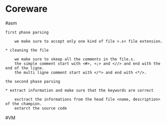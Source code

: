 # Coreware

#asm

	first phase parsing

		we make sure to accept only one kind of file >.s< file extension.

	* cleaning the file

		we make sure to skeep all the comments in the file.s.
		the simple comment start with <#>, <;> and <//> and end with the end of the ligne.
		the multi ligne comment start with </*> and end with <*/>.

	the second phase parsing
	
	* extract information and make sure that the keywords are correct

		exctract the informations from the head file <name, description> of the champion.
		extarct the source code


#VM
